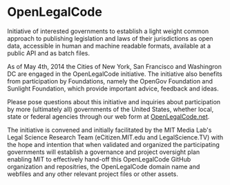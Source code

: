 OpenLegalCode
=============

Initiative of interested governments to establish a light weight common approach to publishing legislation and laws of their jurisdictions as open data, accessible in human and machine readable formats, available at a public API and as batch files. 

As of May 4th, 2014 the Cities of New York, San Francisco and Washingron DC are engaged in the OpenLegalCode initiative.  The initiative also benefits from participation by Foundations, namely the OpenGov Foundation and Sunlight Foundation, which provide important advice, feedback and ideas.  

Please pose questions about this initiative and inquiries about participation by more (ultimately all) governments of the United States, whether local, state or federal agencies through our web form at [OpenLegalCode.net](http://openlegalcode.net). 

The initiative is convened and initially facilitated by the MIT Media Lab's Legal Science Research Team (eCitizen.MIT.edu and LegalScience.TV) with the hope and intention that when validated and organized the participating governments will establish a governance and project oversight plan enabling MIT to effectively hand-off this OpenLegalCode GitHub organization and repositries, the OpenLegalCode domain name and webfiles and any other relevant project files or other assets.  

